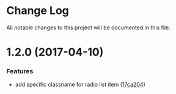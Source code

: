 # Change Log

All notable changes to this project will be documented in this file.

<a name="1.2.0"></a>
# 1.2.0 (2017-04-10)


### Features

* add specific classname for radio list item ([17ca204](https://github.com/SUI-Components/sui-components/commit/17ca204))



